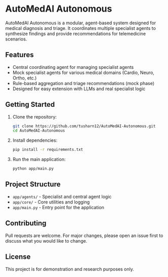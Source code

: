 # AutoMedAI Autonomous

AutoMedAI Autonomous is a modular, agent-based system designed for medical diagnosis and triage. It coordinates multiple specialist agents to synthesize findings and provide recommendations for telemedicine scenarios.

## Features
- Central coordinating agent for managing specialist agents
- Mock specialist agents for various medical domains (Cardio, Neuro, Ortho, etc.)
- Rule-based aggregation and triage recommendations (mock phase)
- Designed for easy extension with LLMs and real specialist logic

## Getting Started
1. Clone the repository:
   ```sh
   git clone https://github.com/tusharn12/AutoMedAI-Autonomous.git
   cd AutoMedAI-Autonomous
   ```
2. Install dependencies:
   ```sh
   pip install -r requirements.txt
   ```
3. Run the main application:
   ```sh
   python app/main.py
   ```

## Project Structure
- `app/agents/` - Specialist and central agent logic
- `app/core/` - Core utilities and logging
- `app/main.py` - Entry point for the application

## Contributing
Pull requests are welcome. For major changes, please open an issue first to discuss what you would like to change.

## License
This project is for demonstration and research purposes only.
